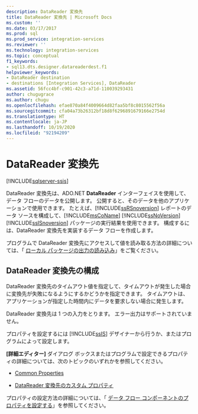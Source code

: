 ```yaml
---
description: DataReader 変換先
title: DataReader 変換先 | Microsoft Docs
ms.custom: ''
ms.date: 03/17/2017
ms.prod: sql
ms.prod_service: integration-services
ms.reviewer: ''
ms.technology: integration-services
ms.topic: conceptual
f1_keywords:
- sql13.dts.designer.datareaderdest.f1
helpviewer_keywords:
- DataReader destination
- destinations [Integration Services], DataReader
ms.assetid: 56fcc4bf-c901-42c3-a71d-110039293431
author: chugugrace
ms.author: chugu
ms.openlocfilehash: efae870a84f4009664d82faa5bf8c8015562f56a
ms.sourcegitcommit: cfa04a73b26312bf18d8f6296891679166e2754d
ms.translationtype: HT
ms.contentlocale: ja-JP
ms.lasthandoff: 10/19/2020
ms.locfileid: "92194209"
---
```

# <a name="datareader-destination"></a>DataReader 変換先

[!INCLUDE[sqlserver-ssis](../../includes/applies-to-version/sqlserver-ssis.md)]


  DataReader 変換先は、ADO.NET **DataReader** インターフェイスを使用して、データ フローのデータを公開します。 公開すると、そのデータを他のアプリケーションで使用できます。 たとえば、[!INCLUDE[ssRSnoversion](../../includes/ssrsnoversion-md.md)] レポートのデータ ソースを構成して、[!INCLUDE[msCoName](../../includes/msconame-md.md)] [!INCLUDE[ssNoVersion](../../includes/ssnoversion-md.md)] [!INCLUDE[ssISnoversion](../../includes/ssisnoversion-md.md)] パッケージの実行結果を使用できます。 構成するには、DataReader 変換先を実装するデータ フローを作成します。  
  
 プログラムで DataReader 変換先にアクセスして値を読み取る方法の詳細については、「 [ローカル パッケージの出力の読み込み](../../integration-services/run-manage-packages-programmatically/loading-the-output-of-a-local-package.md)」をご覧ください。  
  
## <a name="configuration-of-the-datareader-destination"></a>DataReader 変換先の構成  
 DataReader 変換先のタイムアウト値を指定して、タイムアウトが発生した場合に変換先が失敗になるようにするかどうかを指定できます。 タイムアウトは、アプリケーションが指定した時間内にデータを要求しない場合に発生します。  
  
 DataReader 変換先は 1 つの入力をとります。 エラー出力はサポートされていません。  
  
 プロパティを設定するには [!INCLUDE[ssIS](../../includes/ssis-md.md)] デザイナーから行うか、またはプログラムによって設定します。  
  
 **[詳細エディター]** ダイアログ ボックスまたはプログラムで設定できるプロパティの詳細については、次のトピックのいずれかを参照してください。  
  
-   [Common Properties](./set-the-properties-of-a-data-flow-component.md)  
  
-   [DataReader 変換先のカスタム プロパティ](../../integration-services/data-flow/datareader-destination-custom-properties.md)  
  
 プロパティの設定方法の詳細については、「 [データ フロー コンポーネントのプロパティを設定する](../../integration-services/data-flow/set-the-properties-of-a-data-flow-component.md)」を参照してください。  
  

